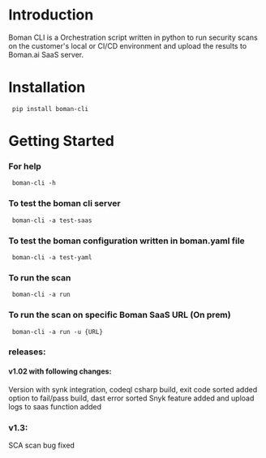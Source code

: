 # Introduction 
Boman CLI is a Orchestration script written in python to run security scans on the customer's local or CI/CD environment and upload the results to Boman.ai SaaS server.


# Installation

` pip install boman-cli`

# Getting Started

###  For help

` boman-cli -h` 

### To test the boman cli server

` boman-cli -a test-saas`


### To test the boman configuration written in boman.yaml file

` boman-cli -a test-yaml`

### To run the scan 

` boman-cli -a run`

### To run the scan on specific Boman SaaS URL (On prem)

` boman-cli -a run -u {URL}`


### releases:

#### v1.02 with following changes:

Version with synk integration, codeql csharp build, exit code sorted
added option to fail/pass build, dast error sorted
Snyk feature added and upload logs to saas function added


### v1.3:


SCA scan bug fixed
